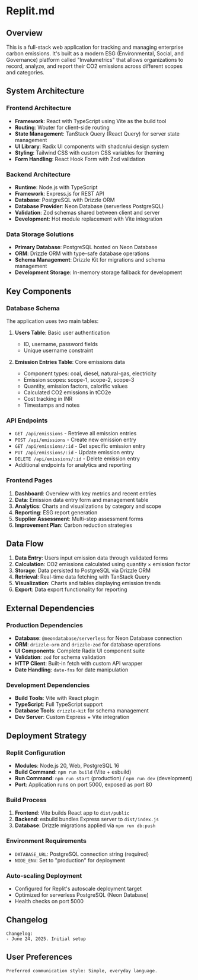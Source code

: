 # Replit.md

## Overview

This is a full-stack web application for tracking and managing enterprise carbon emissions. It's built as a modern ESG (Environmental, Social, and Governance) platform called "Invalumetrics" that allows organizations to record, analyze, and report their CO2 emissions across different scopes and categories.

## System Architecture

### Frontend Architecture
- **Framework**: React with TypeScript using Vite as the build tool
- **Routing**: Wouter for client-side routing
- **State Management**: TanStack Query (React Query) for server state management
- **UI Library**: Radix UI components with shadcn/ui design system
- **Styling**: Tailwind CSS with custom CSS variables for theming
- **Form Handling**: React Hook Form with Zod validation

### Backend Architecture
- **Runtime**: Node.js with TypeScript
- **Framework**: Express.js for REST API
- **Database**: PostgreSQL with Drizzle ORM
- **Database Provider**: Neon Database (serverless PostgreSQL)
- **Validation**: Zod schemas shared between client and server
- **Development**: Hot module replacement with Vite integration

### Data Storage Solutions
- **Primary Database**: PostgreSQL hosted on Neon Database
- **ORM**: Drizzle ORM with type-safe database operations
- **Schema Management**: Drizzle Kit for migrations and schema management
- **Development Storage**: In-memory storage fallback for development

## Key Components

### Database Schema
The application uses two main tables:

1. **Users Table**: Basic user authentication
   - ID, username, password fields
   - Unique username constraint

2. **Emission Entries Table**: Core emissions data
   - Component types: coal, diesel, natural-gas, electricity
   - Emission scopes: scope-1, scope-2, scope-3
   - Quantity, emission factors, calorific values
   - Calculated CO2 emissions in tCO2e
   - Cost tracking in INR
   - Timestamps and notes

### API Endpoints
- `GET /api/emissions` - Retrieve all emission entries
- `POST /api/emissions` - Create new emission entry
- `GET /api/emissions/:id` - Get specific emission entry
- `PUT /api/emissions/:id` - Update emission entry
- `DELETE /api/emissions/:id` - Delete emission entry
- Additional endpoints for analytics and reporting

### Frontend Pages
1. **Dashboard**: Overview with key metrics and recent entries
2. **Data**: Emission data entry form and management table
3. **Analytics**: Charts and visualizations by category and scope
4. **Reporting**: ESG report generation
5. **Supplier Assessment**: Multi-step assessment forms
6. **Improvement Plan**: Carbon reduction strategies

## Data Flow

1. **Data Entry**: Users input emission data through validated forms
2. **Calculation**: CO2 emissions calculated using quantity × emission factor
3. **Storage**: Data persisted to PostgreSQL via Drizzle ORM
4. **Retrieval**: Real-time data fetching with TanStack Query
5. **Visualization**: Charts and tables displaying emission trends
6. **Export**: Data export functionality for reporting

## External Dependencies

### Production Dependencies
- **Database**: `@neondatabase/serverless` for Neon Database connection
- **ORM**: `drizzle-orm` and `drizzle-zod` for database operations
- **UI Components**: Complete Radix UI component suite
- **Validation**: `zod` for schema validation
- **HTTP Client**: Built-in fetch with custom API wrapper
- **Date Handling**: `date-fns` for date manipulation

### Development Dependencies
- **Build Tools**: Vite with React plugin
- **TypeScript**: Full TypeScript support
- **Database Tools**: `drizzle-kit` for schema management
- **Dev Server**: Custom Express + Vite integration

## Deployment Strategy

### Replit Configuration
- **Modules**: Node.js 20, Web, PostgreSQL 16
- **Build Command**: `npm run build` (Vite + esbuild)
- **Run Command**: `npm run start` (production) / `npm run dev` (development)
- **Port**: Application runs on port 5000, exposed as port 80

### Build Process
1. **Frontend**: Vite builds React app to `dist/public`
2. **Backend**: esbuild bundles Express server to `dist/index.js`
3. **Database**: Drizzle migrations applied via `npm run db:push`

### Environment Requirements
- `DATABASE_URL`: PostgreSQL connection string (required)
- `NODE_ENV`: Set to "production" for deployment

### Auto-scaling Deployment
- Configured for Replit's autoscale deployment target
- Optimized for serverless PostgreSQL (Neon Database)
- Health checks on port 5000

## Changelog

```
Changelog:
- June 24, 2025. Initial setup
```

## User Preferences

```
Preferred communication style: Simple, everyday language.
```